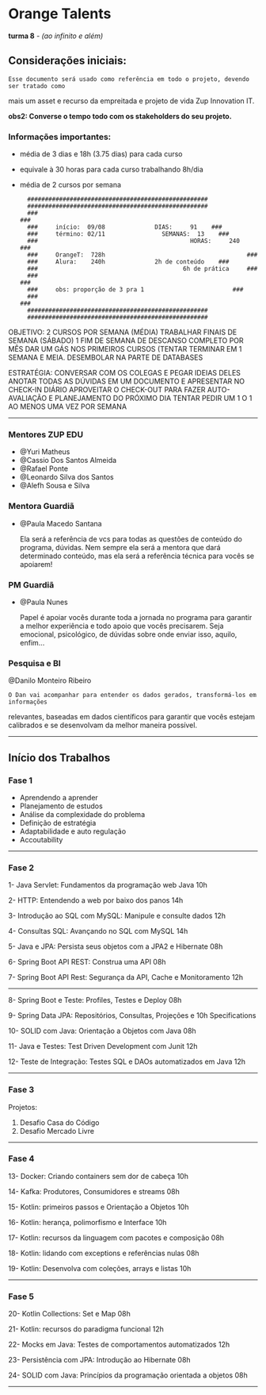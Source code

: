# Orange Talents
<b>turma 8</b><i> - (ao infinito e além)</i>

## Considerações iniciais:

	Esse documento será usado como referência em todo o projeto, devendo ser tratado como
mais um asset e recurso da empreitada e projeto de vida Zup Innovation IT.

<b>obs2: Converse o tempo todo com os stakeholders do seu projeto.</b>

### Informações importantes:

* média de 3 dias e 18h (3.75 dias) para cada curso
* equivale à 30 horas para cada curso trabalhando 8h/dia
* média de 2 cursos por semana

		###################################################
		###################################################
		###												                      ###
		###	    início:  09/08	     	 	DIAS: 	  91    ###
		###	    término: 02/11				  SEMANAS:  13    ###
		### 							              HORAS: 	 240    ###
		###     OrangeT:  728h								          ###
		###     Alura:	  240h				2h de conteúdo    ###
		### 							            6h de prática     ###
		###												                      ###
		###     obs: proporção de 3 pra 1					      ###
		###												                      ###
		###################################################
		###################################################

OBJETIVO:
	2 CURSOS POR SEMANA (MÉDIA)
	TRABALHAR FINAIS DE SEMANA (SÁBADO)
	1 FIM DE SEMANA DE DESCANSO COMPLETO POR MÊS
	DAR UM GÁS NOS PRIMEIROS CURSOS (TENTAR TERMINAR EM 1 SEMANA E MEIA.
	DESEMBOLAR NA PARTE DE DATABASES
	
ESTRATÉGIA:
	CONVERSAR COM OS COLEGAS E PEGAR IDEIAS DELES
	ANOTAR TODAS AS DÚVIDAS EM UM DOCUMENTO E APRESENTAR NO CHECK-IN DIÁRIO
	APROVEITAR O CHECK-OUT PARA FAZER AUTO-AVALIAÇÃO E PLANEJAMENTO DO PRÓXIMO DIA
	TENTAR PEDIR UM 1 O 1 AO MENOS UMA VEZ POR SEMANA

___________________________________________________________________________

### Mentores ZUP EDU
* @Yuri Matheus 
* @Cassio Dos Santos Almeida 
* @Rafael Ponte 
* @Leonardo Silva dos Santos  
* @Alefh Sousa e Silva

### Mentora Guardiã
* @Paula Macedo Santana

	Ela será a referência de vcs para todas as questões de conteúdo do programa, dúvidas. 
Nem sempre ela será a mentora que dará determinado conteúdo, mas ela será a referência 
técnica para vocês se apoiarem!

### PM Guardiã
* @Paula Nunes 
	
	Papel é apoiar vocês durante toda a jornada no programa para garantir a melhor experiência 
e todo apoio que vocês precisarem. Seja emocional, psicológico, de dúvidas sobre onde enviar
isso, aquilo, enfim...

### Pesquisa e BI
@Danilo Monteiro Ribeiro

	O Dan vai acompanhar para entender os dados gerados, transformá-los em informações 
relevantes, baseadas em dados científicos para garantir que vocês estejam calibrados e se
desenvolvam da melhor maneira possível.

___________________________________________________________________________

## Início dos Trabalhos

### Fase 1

* Aprendendo a aprender
* Planejamento de estudos
* Análise da complexidade do problema
* Definição de estratégia
* Adaptabilidade e auto regulação
* Accoutability

___________________________________________________________________________

### Fase 2

 1- Java Servlet: Fundamentos da programação web Java				10h
 
 2- HTTP: Entendendo a web por baixo dos panos						14h 	
 
 3- Introdução ao SQL com MySQL: Manipule e consulte dados 			12h		
 
 4- Consultas SQL: Avançando no SQL com MySQL 						14h
 
 5- Java e JPA: Persista seus objetos com a JPA2 e Hibernate 		08h		
 
 6- Spring Boot API REST: Construa uma API 							08h		
 
 7- Spring Boot API Rest: Segurança da API, Cache e Monitoramento 	12h
 
___________________________________________________________________________
 
 
 8- Spring Boot e Teste: Profiles, Testes e Deploy 					08h		
  
 9- Spring Data JPA: Repositórios, Consultas, Projeções e 			10h
 	Specifications												

10- SOLID com Java: Orientação a Objetos com Java 					08h		

11- Java e Testes: Test Driven Development com Junit 				12h

12- Teste de Integração: Testes SQL e DAOs automatizados em Java 	12h

___________________________________________________________________________
 
### Fase 3

Projetos:

1) Desafio Casa do Código
2) Desafio Mercado Livre

___________________________________________________________________________

### Fase 4		

13- Docker: Criando containers sem dor de cabeça 					10h		

14- Kafka: Produtores, Consumidores e streams 						08h		

15- Kotlin: primeiros passos e Orientação a Objetos 				10h		

16- Kotlin: herança, polimorfismo e Interface 						10h

17- Kotlin: recursos da linguagem com pacotes e composição 			08h		

18- Kotlin: lidando com exceptions e referências nulas 				08h		

19- Kotlin: Desenvolva com coleções, arrays e listas 				10h

___________________________________________________________________________

### Fase 5

20- Kotlin Collections: Set e Map 									08h

21- Kotlin: recursos do paradigma funcional 						12h		

22- Mocks em Java: Testes de comportamentos automatizados 			12h		

23- Persistência com JPA: Introdução ao Hibernate 					08h		

24- SOLID com Java: Princípios da programação orientada a objetos 	08h		

___________________________________________________________________________


